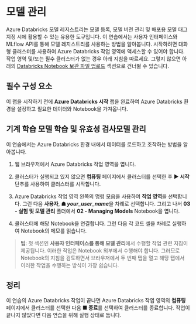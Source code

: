 ﻿---
lab:
    title: '모델 관리'
    module: '모듈 3 - 실험 및 모델 관리'
---

# 모델 관리

Azure Databricks 모델 레지스트리는 모델 등록, 모델 버전 관리 및 배포용 모델 태그 지정 시에 활용할 수 있는 유용한 도구입니다.  이 연습에서는 사용자 인터페이스와 MLflow API를 통해 모델 레지스트리를 사용하는 방법을 알아봅니다. 시작하려면 대화형 클러스터를 사용하여 Azure Databricks 작업 영역에 액세스할 수 있어야 합니다. 작업 영역 및/또는 필수 클러스터가 없는 경우 아래 지침을 따르세요. 그렇지 않으면 아래의 [Databricks Notebook 보관 파일 업로드](#Upload-the-Databricks-notebook-archive) 섹션으로 건너뛸 수 있습니다.

## 필수 구성 요소

이 랩을 시작하기 전에 **Azure Databricks 시작** 랩을 완료하여 Azure Databricks 환경을 설정하고 필요한 데이터와 Notebook을 가져옵니다.

## 기계 학습 모델 학습 및 유효성 검사모델 관리

이 연습에서는 Azure Databricks 환경 내에서 데이터를 로드하고 조작하는 방법을 알아봅니다.

1. 웹 브라우저에서 Azure Databricks 작업 영역을 엽니다.

1. 클러스터가 실행되고 있지 않으면 **컴퓨팅** 페이지에서 클러스터를 선택한 후 **&#9654; 시작** 단추를 사용하여 클러스터를 시작합니다.

1. Azure Databricks 작업 영역 왼쪽의 명령 모음을 사용하여 **작업 영역**을 선택합니다. 그런 다음 **사용자**, **&#9751; *your_user_name***을 차례로 선택합니다. 그리고 나서 **03 - 실험 및 모델 관리** 폴더에서 **02 - Managing Models** Notebook을 엽니다.

1. 클러스터에 해당 Notebook을 연결합니다. 그런 다음 각 코드 셀을 차례로 실행하여 Notebook의 메모를 읽습니다.

> **팁**: 첫 섹션인 **사용자 인터페이스를 통해 모델 관리**에서 수행할 작업 관련 지침이 제공됩니다. 이러한 작업은 Notebook 외부에서 수행해야 합니다.  그러므로 Notebook의 지침을 검토하면서 브라우저에서 두 번째 탭을 열고 해당 탭에서 이러한 작업을 수행하는 방식이 가장 쉽습니다.

## 정리

이 연습의 Azure Databricks 작업이 끝나면 Azure Databricks 작엽 영역의 **컴퓨팅** 페이지에서 클러스터를 선택한 다음 **&#9632; 종료**를 선택하여 클러스터를 종료합니다. 작업이 끝나지 않았다면 다음 연습을 위해 실행 상태로 둡니다.
